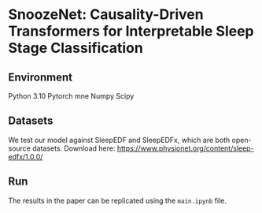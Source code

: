 # SnoozeNet: Causality-Driven Transformers for Interpretable Sleep Stage Classification

## Environment
Python 3.10
Pytorch
mne
Numpy
Scipy

## Datasets
We test our model against SleepEDF and SleepEDFx, which are both open-source datasets. Download here: https://www.physionet.org/content/sleep-edfx/1.0.0/

## Run
The results in the paper can be replicated using the `main.ipynb` file.
